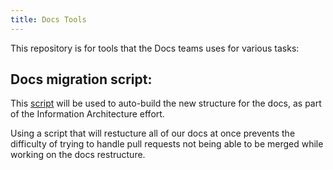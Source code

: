 ```yaml
---
title: Docs Tools
---
```


This repository is for tools that the Docs teams uses for various tasks:

## Docs migration script:

This [script](./migration/readme.md) will be used to auto-build the new structure for the docs, as part of the Information Architecture effort.

Using a script that will restucture all of our docs at once prevents the difficulty of trying to handle pull requests not being able to be merged while working on the docs restructure.
